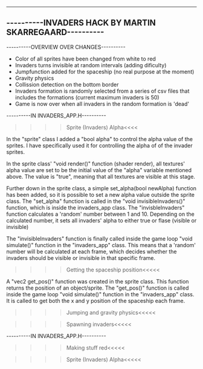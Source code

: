 -------------------------------------------------------
----------INVADERS HACK BY MARTIN SKARREGAARD----------
-------------------------------------------------------

----------OVERVIEW OVER CHANGES----------

- Color of all sprites have been changed from white to red
- Invaders turns invisible at random intervals (adding dificulty)
- Jumpfunction added for the spaceship (no real purpose at the moment)
- Gravity physics
- Collission detection on the bottom border
- Invaders formation is randomly selected from a series of csv files that includes the 
formations (current maximum invaders is 50)
- Game is now over when all invaders in the random formation is 'dead'



----------IN INVADERS_APP.H----------

>>>>Sprite (Invaders) Alpha<<<<

In the "sprite" class I added a "bool alpha" to control the alpha value of the sprites. 
I have specifically used it for controlling the alpha of of the invader sprites.

In the sprite class' "void render()" function (shader render), all textures' alpha 
value are set to be the initial value of the "alpha" variable mentioned above. 
The value is "true", meaning that all textures are visible at this stage.

Further down in the sprite class, a simple set_alpha(bool newAlpha) function has been added, 
so it is possible to set a new alpha value outside the sprite class.
The "set_alpha" function is called in the "void invisibleInvaders()" function, which is 
inside the invaders_app class. The "invisbleInvaders" function calculates a 'random' number 
between 1 and 10. Depending on the calculated number, it sets all invaders' alpha to either
true or flase (visible or invisible)

The "invisibleInvaders" function is finally called inside the game loop "void 
simulate()" function in the "invaders_app" class. This means that a 'random' number will be
calculated at each frame, which decides whether the invaders should be visible or invisible 
in that specific frame. 




>>>>Getting the spaceship position<<<<<

A "vec2 get_pos()" function was created in the sprite class. This function returns the
position of an object/sprite. The "get_pos()" function is called inside the game loop "void 
simulate()" function in the "invaders_app" class. It is called to get both the x and y 
position of the spaceship each frame.




>>>>Jumping and gravity physics<<<<<




>>>>Spawning invaders<<<<<





----------IN INVADERS_APP.H----------

>>>>Making stuff red<<<<< 




>>>>Sprite (Invaders) Alpha<<<<< 